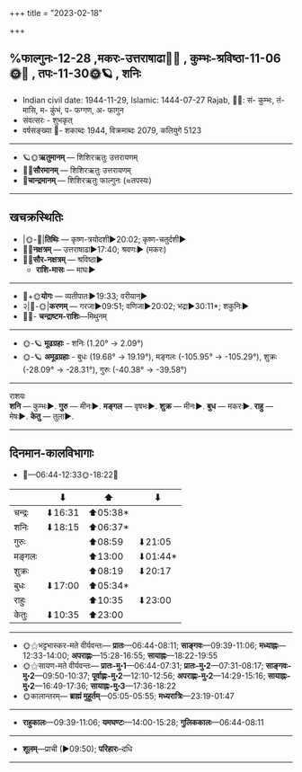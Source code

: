 +++
title = "2023-02-18"

+++

## %फाल्गुनः-12-28  ,मकरः-उत्तराषाढा🌛🌌  ,  कुम्भः-श्रविष्ठा-11-06🌞🌌  ,  तपः-11-30🌞🪐  , शनिः
- Indian civil date: 1944-11-29, Islamic: 1444-07-27 Rajab, 🌌🌞: सं- कुम्भः, तं- मासि, म- कुंभं, प- फग्गण, अ- फागुन
- संवत्सरः - शुभकृत्
- वर्षसङ्ख्या 🌛- शकाब्दः 1944, विक्रमाब्दः 2079, कलियुगे 5123
___________________
- 🪐🌞**ऋतुमानम्** — शिशिरऋतुः उत्तरायणम्
- 🌌🌞**सौरमानम्** — शिशिरऋतुः उत्तरायणम्
- 🌛**चान्द्रमानम्** — शिशिरऋतुः फाल्गुनः (≈तपस्यः)
___________________


## खचक्रस्थितिः
- |🌞-🌛|**तिथिः** — कृष्ण-त्रयोदशी►20:02; कृष्ण-चतुर्दशी►  
- 🌌🌛**नक्षत्रम्** — उत्तराषाढा►17:40; श्रवणः► (मकरः)  
- 🌌🌞**सौर-नक्षत्रम्** — श्रविष्ठा►  
  - **राशि-मासः** — माघः► 
___________________
- 🌛+🌞**योगः** — व्यतीपातः►19:33; वरीयान्►  
- २|🌛-🌞|**करणम्** — गरजा►09:51; वणिजा►20:02; भद्रा►30:11*; शकुनिः►  
- 🌌🌛- **चन्द्राष्टम-राशिः**—मिथुनम्  
___________________
- 🌞-🪐 **मूढग्रहाः** - शनिः (1.20° → 2.09°)
- 🌞-🪐 **अमूढग्रहाः** - बुधः (19.68° → 19.19°), मङ्गलः (-105.95° → -105.29°), शुक्रः (-28.09° → -28.31°), गुरुः (-40.38° → -39.58°)
___________________
राशयः  
**शनि** — कुम्भः►. **गुरु** — मीनः►. **मङ्गल** — वृषभः►. **शुक्र** — मीनः►. **बुध** — मकरः►. **राहु** — मेषः►. **केतु** — तुला►. 
___________________


## दिनमान-कालविभागाः
- 🌅—06:44-12:33🌞-18:22🌇  

|      |⬇     |⬆     |⬇     |
|------|-----|-----|------|
|चन्द्रः|⬇16:31 |⬆05:38*|     |
|शनिः   |⬇18:15 |⬆06:37*|     |
|गुरुः  |     |⬆08:59 |⬇21:05 |
|मङ्गलः |     |⬆13:00 |⬇01:44*|
|शुक्रः |     |⬆08:19 |⬇20:17 |
|बुधः   |⬇17:00 |⬆05:34*|     |
|राहुः  |     |⬆10:35 |⬇23:00 |
|केतुः  |⬇10:35 |⬆23:00 |     |
___________________
- 🌞⚝भट्टभास्कर-मते वीर्यवन्तः— **प्रातः**—06:44-08:11; **साङ्गवः**—09:39-11:06; **मध्याह्नः**—12:33-14:00; **अपराह्णः**—15:28-16:55; **सायाह्नः**—18:22-19:55  
- 🌞⚝सायण-मते वीर्यवन्तः— **प्रातः-मु॰1**—06:44-07:31; **प्रातः-मु॰2**—07:31-08:17; **साङ्गवः-मु॰2**—09:50-10:37; **पूर्वाह्णः-मु॰2**—12:10-12:56; **अपराह्णः-मु॰2**—14:29-15:16; **सायाह्नः-मु॰2**—16:49-17:36; **सायाह्नः-मु॰3**—17:36-18:22  
- 🌞कालान्तरम्— **ब्राह्मं मुहूर्तम्**—05:05-05:55; **मध्यरात्रिः**—23:19-01:47  
___________________
- **राहुकालः**—09:39-11:06; **यमघण्टः**—14:00-15:28; **गुलिककालः**—06:44-08:11  
___________________
- **शूलम्**—प्राची (►09:50); **परिहारः**–दधि  
___________________
